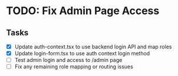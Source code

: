 # TODO: Fix Admin Page Access

## Tasks
- [x] Update auth-context.tsx to use backend login API and map roles
- [x] Update login-form.tsx to use auth context login method
- [ ] Test admin login and access to /admin page
- [ ] Fix any remaining role mapping or routing issues

